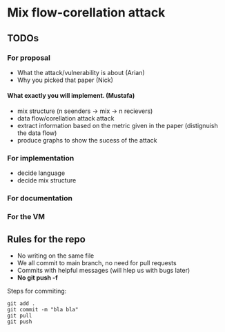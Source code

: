 # Mix flow-corellation attack

## TODOs

### For proposal
 - What the attack/vulnerability is about (Arian)
 - Why you picked that paper (Nick)

#### What exactly you will implement. (Mustafa)
 - mix structure (n seenders -> mix -> n recievers)
 - data flow/corellation attack attack
 - extract information based on the metric given in the paper (distignuish the data flow)
 - produce graphs to show the sucess of the attack


### For implementation
 - decide language
 - decide mix structure

### For documentation

### For the VM

## Rules for the repo
 - No writing on the same file
 - We all commit to main branch, no need for pull requests
 - Commits with helpful messages (will hlep us with bugs later)
 - **No git push -f**

Steps for commiting:

```
git add .
git commit -m "bla bla"
git pull
git push
```